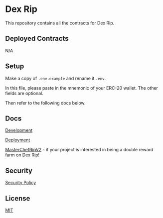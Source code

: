 # Dex Rip

This repository contains all the contracts for Dex Rip.

## Deployed Contracts

N/A

## Setup

Make a copy of `.env.example` and rename it `.env`.

In this file, please paste in the mnemonic of your ERC-20 wallet. The other fields are optional.

Then refer to the following docs below.

## Docs

[Development](docs/DEVELOPMENT.md)

[Deployment](docs/DEPLOYMENT.md)

[MasterChefRipV2](docs/MASTERCHEFRipV2.md) - if your project is interested in being a double reward farm on Dex Rip!

## Security

[Security Policy](SECURITY.md)

## License

[MIT](LICENSE.txt)
